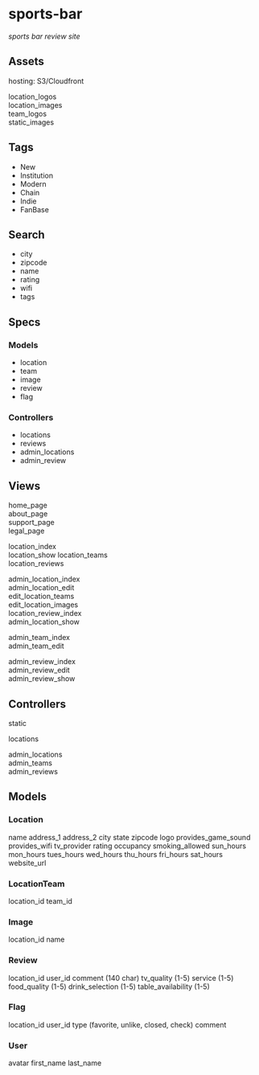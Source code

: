 # sports-bar

*sports bar review site*

## Assets

hosting: S3/Cloudfront  

location_logos  
location_images  
team_logos  
static_images  

## Tags
* New
* Institution
* Modern
* Chain
* Indie
* FanBase

## Search
* city
* zipcode
* name
* rating
* wifi
* tags

## Specs

### Models
* location
* team
* image
* review
* flag

### Controllers
* locations
* reviews
* admin_locations
* admin_review

## Views

home_page  
about_page  
support_page  
legal_page  

location_index  
location_show
  location_teams  
  location_reviews    

admin_location_index  
admin_location_edit  
  edit_location_teams  
  edit_location_images   
  location_review_index  
admin_location_show  

admin_team_index  
admin_team_edit

admin_review_index  
admin_review_edit  
admin_review_show  

## Controllers

static  

locations  
 
admin_locations  
admin_teams  
admin_reviews  

## Models

### Location
  name
  address_1
  address_2
  city
  state
  zipcode
  logo
  provides_game_sound
  provides_wifi
  tv_provider
  rating
  occupancy
  smoking_allowed
  sun_hours
  mon_hours
  tues_hours
  wed_hours
  thu_hours
  fri_hours
  sat_hours
  website_url
   
### LocationTeam
  location_id
  team_id

### Image
  location_id
  name

### Review
  location_id
  user_id
  comment (140 char)
  tv_quality (1-5)
  service (1-5)
  food_quality (1-5)
  drink_selection (1-5)
  table_availability (1-5)

### Flag
  location_id
  user_id
  type (favorite, unlike, closed, check)
  comment
  
### User
  avatar
  first_name
  last_name